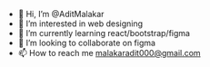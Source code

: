- 👋 Hi, I’m @AditMalakar
- 👀 I’m interested in web designing
- 🌱 I’m currently learning react/bootstrap/figma
- 💞️ I’m looking to collaborate on figma
- 📫 How to reach me malakaradit000@gmail.com

<!---
AditMalakar/AditMalakar is a ✨ special ✨ repository because its `README.md` (this file) appears on your GitHub profile.
You can click the Preview link to take a look at your changes.
--->
